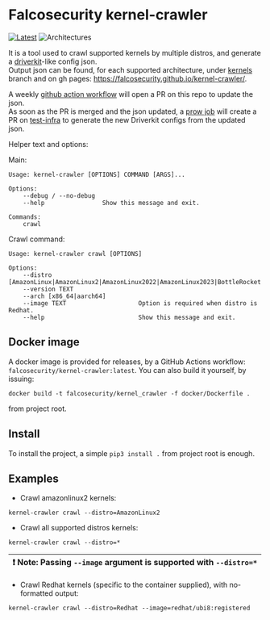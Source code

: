# Falcosecurity kernel-crawler
 
[![Latest](https://img.shields.io/github/v/release/falcosecurity/kernel-crawler?style=for-the-badge)](https://github.com/falcosecurity/kernel-crawler/releases/latest)
![Architectures](https://img.shields.io/badge/ARCHS-x86__64%7Caarch64-blueviolet?style=for-the-badge)
 
It is a tool used to crawl supported kernels by multiple distros, and generate a [driverkit](https://github.com/falcosecurity/driverkit)-like config json.  
Output json can be found, for each supported architecture, under [kernels](https://github.com/falcosecurity/kernel-crawler/tree/kernels) branch and on gh pages: https://falcosecurity.github.io/kernel-crawler/.  

A weekly [github action workflow](https://github.com/falcosecurity/kernel-crawler/actions/workflows/update-kernels.yml) will open a PR on this repo to update the json.  
As soon as the PR is merged and the json updated, a [prow job](https://github.com/falcosecurity/test-infra/blob/master/config/jobs/update-dbg/update-dbg.yaml) will create a PR on [test-infra](https://github.com/falcosecurity/test-infra) to generate the new Driverkit configs from the updated json.

Helper text and options:

Main:
```commandline
Usage: kernel-crawler [OPTIONS] COMMAND [ARGS]...

Options:
    --debug / --no-debug
    --help                Show this message and exit.

Commands:
    crawl
```

Crawl command:
```commandline
Usage: kernel-crawler crawl [OPTIONS]

Options:
    --distro [AmazonLinux|AmazonLinux2|AmazonLinux2022|AmazonLinux2023|BottleRocket|CentOS|Debian|Fedora|Flatcar|Minikube|OracleLinux|PhotonOS|Redhat|Talos|Ubuntu|*]
    --version TEXT
    --arch [x86_64|aarch64]
    --image TEXT                    Option is required when distro is Redhat.
    --help                          Show this message and exit.
```

## Docker image

A docker image is provided for releases, by a GitHub Actions workflow: `falcosecurity/kernel-crawler:latest`.
You can also build it yourself, by issuing:
```commandline
docker build -t falcosecurity/kernel_crawler -f docker/Dockerfile .
```
from project root.

## Install

To install the project, a simple `pip3 install .` from project root is enough.  

## Examples

* Crawl amazonlinux2 kernels:
```commandline
kernel-crawler crawl --distro=AmazonLinux2
```

* Crawl all supported distros kernels:
```commandline
kernel-crawler crawl --distro=*
```
| :exclamation: **Note**: Passing ```--image``` argument is supported with ```--distro=*``` |
|-------------------------------------------------------------------------------------------|

* Crawl Redhat kernels (specific to the container supplied), with no-formatted output:
```commandline
kernel-crawler crawl --distro=Redhat --image=redhat/ubi8:registered
```

